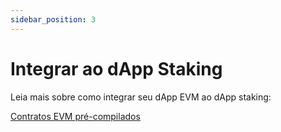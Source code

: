 ```yaml
---
sidebar_position: 3
---
```


# Integrar ao dApp Staking

Leia mais sobre como integrar seu dApp EVM ao dApp staking:

[Contratos EVM pré-compilados](../../evm/)
